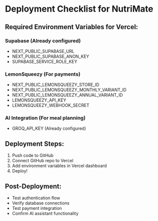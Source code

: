 # Deployment Checklist for NutriMate

## Required Environment Variables for Vercel:

### Supabase (Already configured)
- NEXT_PUBLIC_SUPABASE_URL
- NEXT_PUBLIC_SUPABASE_ANON_KEY
- SUPABASE_SERVICE_ROLE_KEY

### LemonSqueezy (For payments)
- NEXT_PUBLIC_LEMONSQUEEZY_STORE_ID
- NEXT_PUBLIC_LEMONSQUEEZY_MONTHLY_VARIANT_ID
- NEXT_PUBLIC_LEMONSQUEEZY_ANNUAL_VARIANT_ID
- LEMONSQUEEZY_API_KEY
- LEMONSQUEEZY_WEBHOOK_SECRET

### AI Integration (For meal planning)
- GROQ_API_KEY (Already configured)

## Deployment Steps:
1. Push code to GitHub
2. Connect GitHub repo to Vercel
3. Add environment variables in Vercel dashboard
4. Deploy!

## Post-Deployment:
- Test authentication flow
- Verify database connections
- Test payment integration
- Confirm AI assistant functionality
